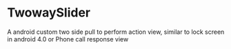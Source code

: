 # TwowaySlider
A android custom two side pull to perform action view, similar to lock screen in android 4.0 or Phone call response view
